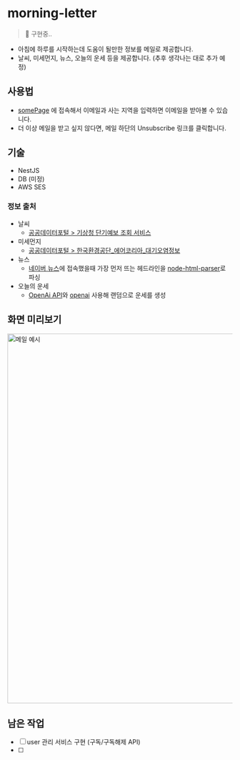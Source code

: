 # morning-letter

> 🚧 구현중..

- 아침에 하루를 시작하는데 도움이 될만한 정보를 메일로 제공합니다.
- 날씨, 미세먼지, 뉴스, 오늘의 운세 등을 제공합니다. (추후 생각나는 대로 추가 예정)

## 사용법

- [somePage]() 에 접속해서 이메일과 사는 지역을 입력하면 이메일을 받아볼 수 있습니다.
- 더 이상 메일을 받고 싶지 않다면, 메일 하단의 Unsubscribe 링크를 클릭합니다.

## 기술

- NestJS
- DB (미정)
- AWS SES

### 정보 출처

- 날씨
    - [공공데이터포털 > 기상청 단기예보 조회 서비스](https://www.data.go.kr/tcs/dss/selectApiDataDetailView.do?publicDataPk=15084084)
- 미세먼지
    - [공공데이터포털 > 한국환경공단_에어코리아_대기오염정보](https://www.data.go.kr/data/15073861/openapi.do)
- 뉴스
    - [네이버 뉴스](https://news.naver.com/?viewType=pc)에 접속했을때 가장 먼저 뜨는
      헤드라인을 [node-html-parser](https://www.npmjs.com/package/node-html-parser)로 파싱
- 오늘의 운세
    - [OpenAi API](https://platform.openai.com/)와 [openai](https://www.npmjs.com/package/openai) 사용해 랜덤으로 운세를 생성


## 화면 미리보기
<img width="828" alt="메일 예시" src="https://github.com/user-attachments/assets/d00c6cbb-19ea-468f-b772-437f17be0349">


## 남은 작업

- [ ] user 관리 서비스 구현 (구독/구독해제 API)
- [ ] 
